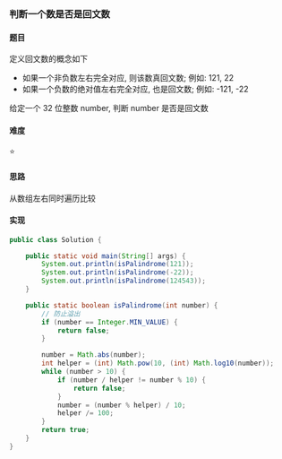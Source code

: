 ### 判断一个数是否是回文数

#### 题目
定义回文数的概念如下
- 如果一个非负数左右完全对应, 则该数真回文数; 例如: 121, 22
- 如果一个负数的绝对值左右完全对应, 也是回文数; 例如: -121, -22

给定一个 32 位整数 number, 判断 number 是否是回文数

#### 难度
:star:

#### 思路
从数组左右同时遍历比较

#### 实现
```Java
public class Solution {

    public static void main(String[] args) {
        System.out.println(isPalindrome(121));
        System.out.println(isPalindrome(-22));
        System.out.println(isPalindrome(124543));
    }

    public static boolean isPalindrome(int number) {
        // 防止溢出
        if (number == Integer.MIN_VALUE) {
            return false;
        }

        number = Math.abs(number);
        int helper = (int) Math.pow(10, (int) Math.log10(number));
        while (number > 10) {
            if (number / helper != number % 10) {
                return false;
            }
            number = (number % helper) / 10;
            helper /= 100;
        }
        return true;
    }
}
```
